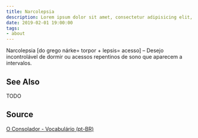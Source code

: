 ```yaml
---
title: Narcolepsia
description: Lorem ipsum dolor sit amet, consectetur adipisicing elit, sed do eiusmod tempor incididunt ut labore et dolore magna aliqua.  TODO
date: 2019-02-01 19:00:00
tags:
- about
---
```


Narcolepsia [do grego nárke= torpor + lepsis= acesso] – Desejo incontrolável de dormir ou acessos repentinos de sono que aparecem a intervalos.

## See Also
TODO

## Source
[O Consolador - Vocabulário (pt-BR)](http://www.oconsolador.com.br/linkfixo/vocabulario/principal.html)
